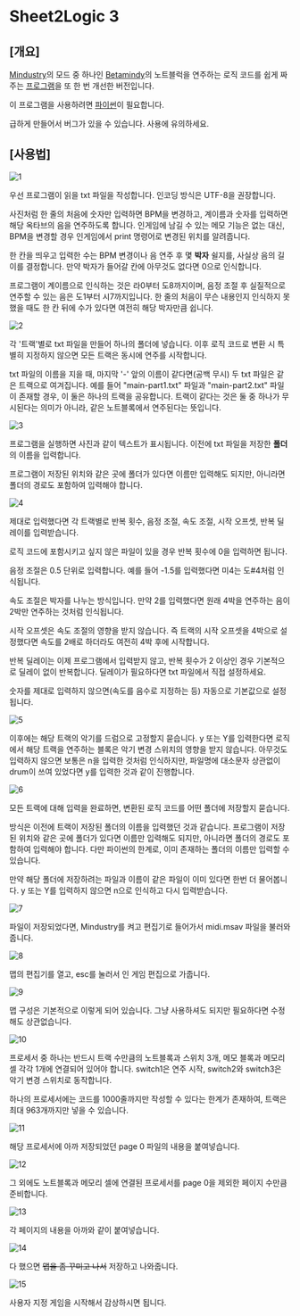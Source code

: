 # Sheet2Logic 3

[개요]
---
[Mindustry](https://github.com/Anuken/Mindustry)의 모드 중 하나인 [Betamindy](https://github.com/sk7725/BetaMindy)의 노트블럭을 연주하는 로직 코드를 쉽게 짜주는 [프로그램](https://github.com/jongs12/Midi2Logic-2)을 또 한 번 개선한 버전입니다.

이 프로그램을 사용하려면 [파이썬](https://github.com/python)이 필요합니다.

급하게 만들어서 버그가 있을 수 있습니다. 사용에 유의하세요.

[사용법]
---
![1](https://github.com/user-attachments/assets/1e781b15-1cfb-4e11-a18a-b6732a3a0a96)

우선 프로그램이 읽을 txt 파일을 작성합니다. 인코딩 방식은 UTF-8을 권장합니다.

사진처럼 한 줄의 처음에 숫자만 입력하면 BPM을 변경하고, 계이름과 숫자를 입력하면 해당 옥타브의 음을 연주하도록 합니다.
인게임에 남길 수 있는 메모 기능은 없는 대신, BPM을 변경할 경우 인게임에서 print 명령어로 변경된 위치를 알려줍니다.

한 칸을 띄우고 입력한 수는 BPM 변경이나 음 연주 후 몇 **박자** 쉴지를, 사실상 음의 길이를 결정합니다.
만약 박자가 들어갈 칸에 아무것도 없다면 0으로 인식합니다.

프로그램이 계이름으로 인식하는 것은 라0부터 도8까지이며, 음정 조절 후 실질적으로 연주할 수 있는 음은 도1부터 시7까지입니다.
한 줄의 처음이 무슨 내용인지 인식하지 못했을 때도 한 칸 뒤에 수가 있다면 여전히 해당 박자만큼 쉽니다.

![2](https://github.com/user-attachments/assets/05b3c154-7922-4164-ad5a-094825e7241e)

각 '트랙'별로 txt 파일을 만들어 하나의 폴더에 넣습니다.
이후 로직 코드로 변환 시 특별히 지정하지 않으면 모든 트랙은 동시에 연주를 시작합니다.

txt 파일의 이름을 지을 때, 마지막 '-' 앞의 이름이 같다면(공백 무시) 두 txt 파일은 같은 트랙으로 여겨집니다.
예를 들어 "main-part1.txt" 파일과 "main-part2.txt" 파일이 존재할 경우, 이 둘은 하나의 트랙을 공유합니다.
트랙이 같다는 것은 둘 중 하나가 무시된다는 의미가 아니라, 같은 노트블록에서 연주된다는 뜻입니다.

![3](https://github.com/user-attachments/assets/e64b96aa-eff3-44b6-8c12-5a0bcc50c6aa)

프로그램을 실행하면 사진과 같이 텍스트가 표시됩니다.
이전에 txt 파일을 저장한 **폴더**의 이름을 입력합니다.

프로그램이 저장된 위치와 같은 곳에 폴더가 있다면 이름만 입력해도 되지만, 아니라면 폴더의 경로도 포함하여 입력해야 합니다.

![4](https://github.com/user-attachments/assets/50d8e7e5-d0a0-4820-8aa7-af7dc9db017a)

제대로 입력했다면 각 트랙별로 반복 횟수, 음정 조절, 속도 조절, 시작 오프셋, 반복 딜레이를 입력받습니다.

로직 코드에 포함시키고 싶지 않은 파일이 있을 경우 반복 횟수에 0을 입력하면 됩니다.

음정 조절은 0.5 단위로 입력합니다. 예를 들어 -1.5를 입력했다면 미4는 도#4처럼 인식됩니다.

속도 조절은 박자를 나누는 방식입니다. 만약 2를 입력했다면 원래 4박을 연주하는 음이 2박만 연주하는 것처럼 인식됩니다.

시작 오프셋은 속도 조절의 영향을 받지 않습니다.
즉 트랙의 시작 오프셋을 4박으로 설정했다면 속도를 2배로 하더라도 여전히 4박 후에 시작합니다.

반복 딜레이는 이제 프로그램에서 입력받지 않고, 반복 횟수가 2 이상인 경우 기본적으로 딜레이 없이 반복합니다.
딜레이가 필요하다면 txt 파일에서 직접 설정하세요.

숫자를 제대로 입력하지 않으면(속도를 음수로 지정하는 등) 자동으로 기본값으로 설정됩니다.

![5](https://github.com/user-attachments/assets/d00f9acd-785d-495d-ba22-3ac1ff37c45a)

이후에는 해당 트랙의 악기를 드럼으로 고정할지 묻습니다.
y 또는 Y를 입력한다면 로직에서 해당 트랙을 연주하는 블록은 악기 변경 스위치의 영향을 받지 않습니다.
아무것도 입력하지 않으면 보통은 n을 입력한 것처럼 인식하지만,
파일명에 대소문자 상관없이 drum이 쓰여 있었다면 y를 입력한 것과 같이 진행합니다.

![6](https://github.com/user-attachments/assets/55d66c4f-378f-4944-8481-0cbc6deb2682)

모든 트랙에 대해 입력을 완료하면, 변환된 로직 코드를 어떤 폴더에 저장할지 묻습니다.

방식은 이전에 트랙이 저장된 폴더의 이름을 입력했던 것과 같습니다.
프로그램이 저장된 위치와 같은 곳에 폴더가 있다면 이름만 입력해도 되지만, 아니라면 폴더의 경로도 포함하여 입력해야 합니다.
다만 파이썬의 한계로, 이미 존재하는 폴더의 이름만 입력할 수 있습니다.

만약 해당 폴더에 저장하려는 파일과 이름이 같은 파일이 이미 있다면 한번 더 물어봅니다.
y 또는 Y를 입력하지 않으면 n으로 인식하고 다시 입력받습니다.

![7](https://user-images.githubusercontent.com/99316134/201531628-52994e37-81de-4e37-9113-ec4380f878cc.PNG)

파일이 저장되었다면, Mindustry를 켜고 편집기로 들어가서 midi.msav 파일을 불러와줍니다.

![8](https://user-images.githubusercontent.com/99316134/201531630-1d976157-999c-4808-8b4e-3237f90e6f90.PNG)

맵의 편집기를 열고, esc를 눌러서 인 게임 편집으로 가줍니다.

![9](https://user-images.githubusercontent.com/99316134/201531631-b822825e-16d7-4da6-add1-b8c3e5ce2f52.PNG)

맵 구성은 기본적으로 이렇게 되어 있습니다. 그냥 사용하셔도 되지만 필요하다면 수정해도 상관없습니다.

![10](https://user-images.githubusercontent.com/99316134/201531633-0e4ce713-9c7e-470c-9c7e-63b14817f852.PNG)

프로세서 중 하나는 반드시 트랙 수만큼의 노트블록과 스위치 3개, 메모 블록과 메모리 셀 각각 1개에 연결되어 있어야 합니다.
switch1은 연주 시작, switch2와 switch3은 악기 변경 스위치로 동작합니다.

하나의 프로세서에는 코드를 1000줄까지만 작성할 수 있다는 한계가 존재하여, 트랙은 최대 963개까지만 넣을 수 있습니다.

![11](https://github.com/user-attachments/assets/4511d4ba-6acd-4b6f-9a9c-05808b9d9c9a)

해당 프로세서에 아까 저장되었던 page 0 파일의 내용을 붙여넣습니다.

![12](https://user-images.githubusercontent.com/99316134/201531645-f17ebacd-7449-4f33-aeda-a7abc0c2a8c6.PNG)

그 외에도 노트블록과 메모리 셀에 연결된 프로세서를 page 0을 제외한 페이지 수만큼 준비합니다.

![13](https://github.com/user-attachments/assets/df8ed915-47ae-448d-b2e0-9388439cb643)

각 페이지의 내용을 아까와 같이 붙여넣습니다.

![14](https://user-images.githubusercontent.com/99316134/201531647-4898761d-f98d-4001-b9bd-f3ac337d0efa.PNG)

다 했으면 ~~맵을 좀 꾸미고 나서~~ 저장하고 나와줍니다.

![15](https://user-images.githubusercontent.com/99316134/201531651-b2d498cd-3cbb-4863-a443-c975c2476aae.PNG)

사용자 지정 게임을 시작해서 감상하시면 됩니다.
